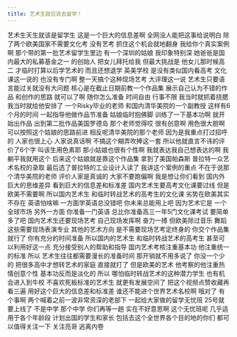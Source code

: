 ```yaml
---
title: 艺术生就应该去留学！
---
```

艺术生天生就该是留学生
这是一个巨大的信息差啊
全网没人能把这事给说明白
除了两个欧美国家不需要文化考
没有艺考
抓住这个机会就地翻身
我给你个真实案例啊
那个带的第一批艺术留学生里边
有一个深圳的姑娘
我印象特别深
她爸爸是国内最大的私募基金之一
的创始人
把女儿拜托给我
但最大挑战是
他女儿那时候高二
才临时打算以后学艺术的
而且还想退学
英美学校
是没有类似国内看高考
文化课这一说的
也没有专门啊
整一天搞个这种现场艺考
大评理这一说
艺术生只要语言能过关就没有大问题
核心是在截止日期前教一个作品集
展示自己认为不错的作品
和创作的思路
就可以了啊
随你怎么准备
时间自由
行事不限
我当时就抓着挠腮
我当时就给他安排了
一个Risky毕业的老师
和国内清华美院的一个副教授
这样有6个月的时间
一起指导他做作品节准备
姑娘临时抱佛脚
训练了一下基本功啊
就开始出作品
出到第二批作品美国罗德岛
那个老师觉得哎
很有创意啊
用色很大胆啊
可以按照这个姑娘的思路前进
相反呢清华美院的那个老师
因为是我重点打过招呼的
人家也很上心
人家说真话啊
不搞这个糊弄吹捧这一套
所以他就直言不讳的评价了6个字
叫该生用色素耶
那小姑娘也很有个性啊
我就表达我自己想表达的啊
我躺平我就用这个
后来这个姑娘就是靠这个作品集
拿到了美国帕森斯
普拉特一众艺术名校的录取
最后选了普拉特的工业设计入读了
我讲这个案例的重点
不在于说那个清华美院的老师
评价人家是真诚的
大家不要跑偏啊
我是想让你们看到
国内外巨大的思维差异
看到巨大的信息差和标准差
国内艺术生要高考文化课要过线
但是欧美不需要啊
所以国内艺术生
和临时转战艺术的高考生的文化课
劣势在欧美其实不存在
英语怕啥嘛
一方面学英语总没错吧
你未来总能用上吧
因为艺术它是
一个全球市场
另外一方面
你准备一门英语
总比你准备高三一年5门文化课考试
要简单多了吧
国内艺术生还要现场艺考
自己现场发挥啊
奋力一搏
但欧美除过音乐
舞蹈这些需要现场表演专业
其他的艺术方向
是不需要现场艺考定终身的
你交个作品集就行了
你有充分的时间准备
所以国内的艺术生
和临时转战艺术的高考生
甚至可以利用好这一点
充分接受别人的帮助和指导
国内艺术考核注重基本功
他注重统一的标准
所以
艺术生往往都需要漫长的准备时间
那开销就不用多说了
你没一个少的
把很多高中才想转艺术的家庭
直接就打了
但是欧美的艺术
他考察的他注重热情创意个性
基本功反而是淡化的
所以
哪怕临时转战艺术的这种潜力学生
也有机会进入到牛校
不喜欢死板标准的艺术生
就更有发展空间了
把这个视频点赞收藏再看三遍
用好这个巨大的信息差和标准差
谁还不能进个世界艺术名校啊
哦对了
有个事啊
两个喊着之前一波非常资深的老部下
一起给大家做的留学无忧班
25号就要上线了
不是中学
那个中学
你们再等一趟
实在不好意思啊
这个无忧班呢
几乎适用于各个年龄段
计划出国的学生和家长
包括去这个全世界各个目的地的你们
都可以值得关注一下
关注亮哥
逃离内卷
